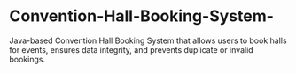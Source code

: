 # Convention-Hall-Booking-System-
Java-based Convention Hall Booking System that allows users to book halls for events, ensures data integrity, and prevents duplicate or invalid bookings.
